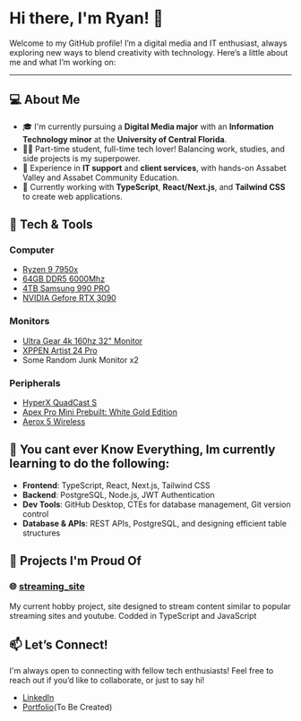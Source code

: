 # Hi there, I'm Ryan! 👋

Welcome to my GitHub profile! I’m a digital media and IT enthusiast, always exploring new ways to blend creativity with technology. Here’s a little about me and what I’m working on:

---

## 💻 About Me

- 🎓 I'm currently pursuing a **Digital Media major** with an **Information Technology minor** at the **University of Central Florida**.
- 🧑‍💻 Part-time student, full-time tech lover! Balancing work, studies, and side projects is my superpower.
- 💼 Experience in **IT support** and **client services**, with hands-on Assabet Valley and Assabet Community Education.
- 🎨 Currently working with **TypeScript**, **React/Next.js**, and **Tailwind CSS** to create web applications.

## 🔧 Tech & Tools
### Computer
  - [Ryzen 9 7950x](https://www.amd.com/en/products/processors/desktops/ryzen/7000-series/amd-ryzen-9-7950x.html)
  - [64GB DDR5 6000Mhz](https://www.gskill.com/product/165/390/1692167426/F5-6000J3036G32GX2-TZ5NR)
  - [4TB Samsung 990 PRO](https://www.samsung.com/us/computing/memory-storage/solid-state-drives/990-pro-pcie-4-0-nvme-ssd-4tb-mz-v9p4t0b-am/)
  - [NVIDIA Gefore RTX 3090](https://www.evga.com/products/specs/gpu.aspx?pn=e2763314-163f-4391-8935-ea2c5dffd06b)
### Monitors
  - [Ultra Gear 4k 160hz 32" Monitor](https://www.lg.com/us/monitors/lg-32gq950-b-gaming-monitor)
  - [XPPEN Artist 24 Pro](https://www.amd.com/en/products/processors/desktops/ryzen/7000-series/amd-ryzen-9-7950x.html)
  - Some Random Junk Monitor x2
### Peripherals
  - [HyperX QuadCast S](https://hyperx.com/collections/microphones/products/hyperx-quadcast-s-usb-microphone?variant=41031692058781)
  - [Apex Pro Mini Prebuilt: White Gold Edition](https://steelseries.com/gaming-keyboards/apex-pro-mini-prebuilt-white-gold-edition?srsltid=AfmBOoo6WAaK8dufiCSKPiU7ttoythMXeBalq-7LNuKEdqYjQK_JARLS)
  - [Aerox 5 Wireless](https://steelseries.com/gaming-mice/aerox-5-wireless?srsltid=AfmBOorI6IYscNoiiyx_NymYKZ3TdWeIbV3FvpM7cGLaXKoGC4j8ffDv)
     
## 🌱 You cant ever Know Everything, Im currently learning to do the following:
- **Frontend**: TypeScript, React, Next.js, Tailwind CSS
- **Backend**: PostgreSQL, Node.js, JWT Authentication
- **Dev Tools**: GitHub Desktop, CTEs for database management, Git version control
- **Database & APIs**: REST APIs, PostgreSQL, and designing efficient table structures

## 🌟 Projects I'm Proud Of

### 🌐 [streaming_site](https://github.com/RyanCulkin4/streaming_site)
My current hobby project, site designed to stream content similar to popular streaming sites and youtube. Codded in TypeScript and JavaScript 

## 📫 Let’s Connect!

I'm always open to connecting with fellow tech enthusiasts! Feel free to reach out if you’d like to collaborate, or just to say hi!

- [LinkedIn](https://www.linkedin.com/in/ryan-culkin/)
- [Portfolio]()(To Be Created)
